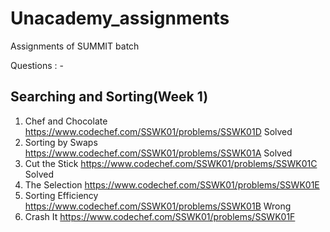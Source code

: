 # Unacademy_assignments

Assignments of SUMMIT batch

Questions : -

## Searching and Sorting(Week 1)

1. Chef and Chocolate https://www.codechef.com/SSWK01/problems/SSWK01D Solved
2. Sorting by Swaps https://www.codechef.com/SSWK01/problems/SSWK01A Solved
3. Cut the Stick https://www.codechef.com/SSWK01/problems/SSWK01C Solved
4. The Selection https://www.codechef.com/SSWK01/problems/SSWK01E
5. Sorting Efficiency https://www.codechef.com/SSWK01/problems/SSWK01B Wrong
6. Crash It https://www.codechef.com/SSWK01/problems/SSWK01F
